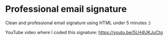 # Professional email signature

Clean and professional email signature using HTML under 5 minutes :)

YouTube video where I coded this signature: https://youtu.be/5LH4UKJuCtg
